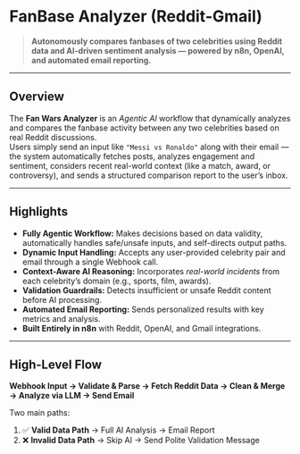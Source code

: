 # FanBase Analyzer (Reddit-Gmail)

> **Autonomously compares fanbases of two celebrities using Reddit data and AI-driven sentiment analysis — powered by n8n, OpenAI, and automated email reporting.**

---

## Overview

The **Fan Wars Analyzer** is an *Agentic AI* workflow that dynamically analyzes and compares the fanbase activity between any two celebrities based on real Reddit discussions.  
Users simply send an input like `"Messi vs Ronaldo"` along with their email — the system automatically fetches posts, analyzes engagement and sentiment, considers recent real-world context (like a match, award, or controversy), and sends a structured comparison report to the user’s inbox.

---

## Highlights

- **Fully Agentic Workflow:** Makes decisions based on data validity, automatically handles safe/unsafe inputs, and self-directs output paths.  
- **Dynamic Input Handling:** Accepts any user-provided celebrity pair and email through a single Webhook call.  
- **Context-Aware AI Reasoning:** Incorporates *real-world incidents* from each celebrity’s domain (e.g., sports, film, awards).  
- **Validation Guardrails:** Detects insufficient or unsafe Reddit content before AI processing.  
- **Automated Email Reporting:** Sends personalized results with key metrics and analysis.  
- **Built Entirely in n8n** with Reddit, OpenAI, and Gmail integrations.

---

## High-Level Flow

**Webhook Input → Validate & Parse → Fetch Reddit Data → Clean & Merge → Analyze via LLM → Send Email**

Two main paths:
1. ✅ **Valid Data Path** → Full AI Analysis → Email Report  
2. ❌ **Invalid Data Path** → Skip AI → Send Polite Validation Message



